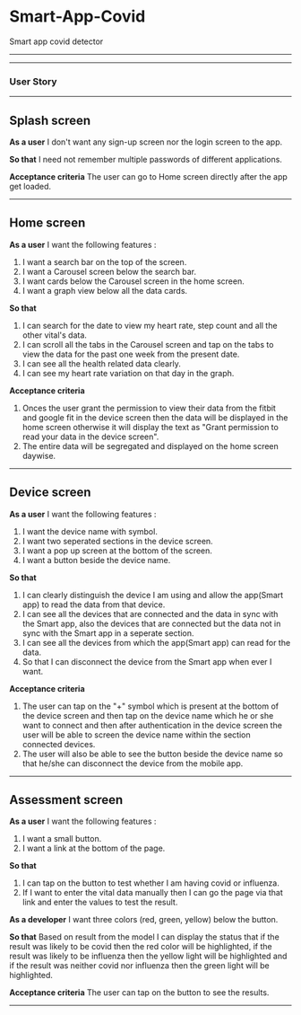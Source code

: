 # Smart-App-Covid
Smart app covid detector
***
***

### User Story
***

## Splash screen

**As a user** I don't want any sign-up screen nor the login screen to the app.

**So that** I need not remember multiple passwords of different applications.

**Acceptance criteria** The user can go to Home screen directly after the app get loaded.

***

## Home screen

**As a user** I want the following features :
1. I want a search bar on the top of the screen.
2. I want a Carousel screen below the search bar.
3. I want cards below the Carousel screen in the home screen.
4. I want a graph view below all the data cards.

**So that**
1. I can search for the date to view my heart rate, step count and all the other vital's data.
2. I can scroll all the tabs in the Carousel screen and tap on the tabs to view the data for the past one week from the present date.
3. I can see all the health related data clearly.
4. I can see my heart rate variation on that day in the graph.

**Acceptance criteria**
1. Onces the user grant the permission to view their data from the fitbit and google fit in the device screen then the data will be displayed in the home screen otherwise it will display the text as "Grant permission to read your data in the device screen".
2. The entire data will be segregated and displayed on the home screen daywise.

***

## Device screen

**As a user** I want the following features :
1. I want the device name with symbol.
2. I want two seperated sections in the device screen.
3. I want a pop up screen at the bottom of the screen.
4. I want a button beside the device name.

**So that**
1. I can clearly distinguish the device I am using and allow the app(Smart app) to read the data from that device.
2. I can see all the devices that are connected and the data in sync with the Smart app, also the devices that are connected but the data not in sync with the Smart app in a seperate section.
3. I can see all the devices from which the app(Smart app) can read for the data.
4. So that I can disconnect the device from the Smart app when ever I want.

**Acceptance criteria**
1. The user can tap on the "+" symbol which is present at the bottom of the device screen and then tap on the device name which he or she want to connect and then after authentication in the device screen the user will be able to screen the device name within the section connected devices.
2. The user will also be able to see the button beside the device name so that he/she can disconnect the device from the mobile app.

***

## Assessment screen

**As a user** I want the following features :
1. I want a small button.
2. I want a link at the bottom of the page.

**So that**
1. I can tap on the button to test whether I am having covid or influenza.
2. If I want to enter the vital data manually then I can go the page via that link and enter the values to test the result.


**As a developer** I want three colors (red, green, yellow) below the button.

**So that** Based on result from the model I can display the status that if the result was likely to be covid then the red color will be highlighted, if the result was likely to be influenza then the yellow light will be highlighted and if the result was neither covid nor influenza then the green light will be highlighted.

**Acceptance criteria**
The user can tap on the button to see the results.

***



